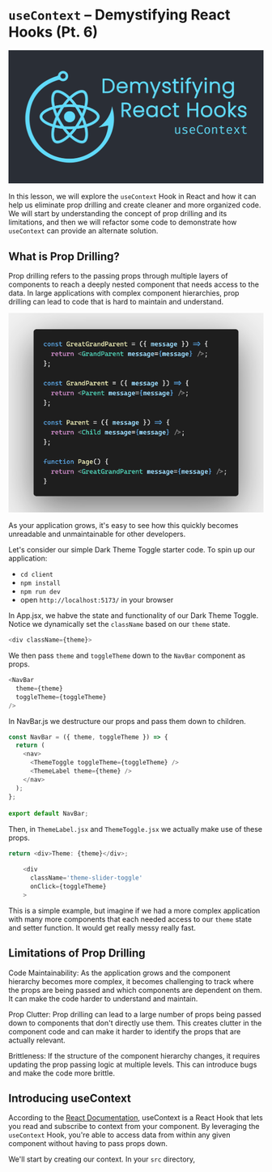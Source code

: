 # `useContext` – Demystifying React Hooks (Pt. 6)

![header](./assets/pngs/useContext-header-small.png)

In this lesson, we will explore the `useContext` Hook in React and how it can help us eliminate prop
drilling and create cleaner and more organized code. We will start by understanding the concept of
prop drilling and its limitations, and then we will refactor some code to demonstrate how
`useContext` can provide an alternate solution.

## What is Prop Drilling?

Prop drilling refers to the passing props through multiple layers of components to reach a deeply
nested component that needs access to the data. In large applications with complex component
hierarchies, prop drilling can lead to code that is hard to maintain and understand.

![prop drilling](./assets/pngs/prop-drilling.png)

As your application grows, it's easy to see how this quickly becomes unreadable and unmaintainable
for other developers.

Let's consider our simple Dark Theme Toggle starter code. To spin up our application:

- `cd client`
- `npm install`
- `npm run dev`
- open `http://localhost:5173/` in your browser

In App.jsx, we habve the state and functionality of our Dark Theme Toggle. Notice we dynamically set
the `className` based on our `theme` state.

```js
<div className={theme}>
```

We then pass `theme` and `toggleTheme` down to the `NavBar` component as props.

```js
<NavBar
  theme={theme}
  toggleTheme={toggleTheme}
/>
```

In NavBar.js we destructure our props and pass them down to children.

```js
const NavBar = ({ theme, toggleTheme }) => {
  return (
    <nav>
      <ThemeToggle toggleTheme={toggleTheme} />
      <ThemeLabel theme={theme} />
    </nav>
  );
};

export default NavBar;
```

Then, in `ThemeLabel.jsx` and `ThemeToggle.jsx` we actually make use of these props.

```js
return <div>Theme: {theme}</div>;
```

```js
    <div
      className='theme-slider-toggle'
      onClick={toggleTheme}
    >
```

This is a simple example, but imagine if we had a more complex application with many more components
that each needed access to our `theme` state and setter function. It would get really messy really
fast.

## Limitations of Prop Drilling

Code Maintainability: As the application grows and the component hierarchy becomes more complex, it
becomes challenging to track where the props are being passed and which components are dependent on
them. It can make the code harder to understand and maintain.

Prop Clutter: Prop drilling can lead to a large number of props being passed down to components that
don't directly use them. This creates clutter in the component code and can make it harder to
identify the props that are actually relevant.

Brittleness: If the structure of the component hierarchy changes, it requires updating the prop
passing logic at multiple levels. This can introduce bugs and make the code more brittle.

## Introducing useContext

According to the [React Documentation](https://react.dev/reference/react/useContext), useContext is
a React Hook that lets you read and subscribe to context from your component. By leveraging the
`useContext` Hook, you're able to access data from within any given component without having to pass
props down.

We'll start by creating our context. In your `src` directory,
